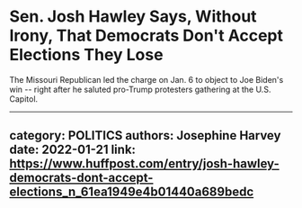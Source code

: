 # Sen. Josh Hawley Says, Without Irony, That Democrats Don't Accept Elections They Lose

The Missouri Republican led the charge on Jan. 6 to object to Joe Biden's win -- right after he saluted pro-Trump protesters gathering at the U.S. Capitol.

---
category: POLITICS
authors: Josephine Harvey
date: 2022-01-21
link: https://www.huffpost.com/entry/josh-hawley-democrats-dont-accept-elections_n_61ea1949e4b01440a689bedc
---
